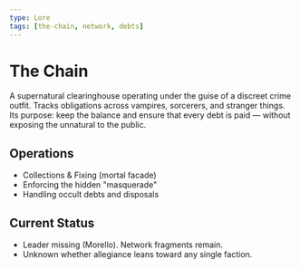 ```yaml
---
type: Lore
tags: [the-chain, network, debts]
---
```


# The Chain

A supernatural clearinghouse operating under the guise of a discreet crime outfit. Tracks obligations across vampires, sorcerers, and stranger things. Its purpose: keep the balance and ensure that every debt is paid — without exposing the unnatural to the public.

## Operations
- Collections & Fixing (mortal facade)
- Enforcing the hidden "masquerade"
- Handling occult debts and disposals

## Current Status
- Leader missing (Morello). Network fragments remain.
- Unknown whether allegiance leans toward any single faction.
